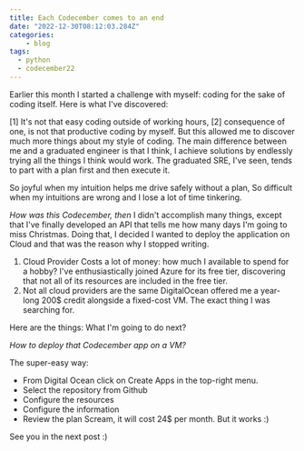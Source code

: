 ```yaml
---
title: Each Codecember comes to an end
date: "2022-12-30T08:12:03.284Z"
categories:
    - blog
tags:
  - python
  - codecember22
---
```


Earlier this month I started a challenge with myself: coding for the sake of coding itself.
Here is what I've discovered:

[1] It's not that easy coding outside of working hours, [2] consequence of one, is not that productive coding by myself.
But this allowed me to discover much more things about my style of coding.
The main difference between me and a graduated engineer is that I think, I achieve solutions by endlessly trying all the things I think would work.
The graduated SRE, I've seen, tends to part with a plan first and then execute it.

So joyful when my intuition helps me drive safely without a plan,
So difficult when my intuitions are wrong and I lose a lot of time tinkering.

*How was this Codecember, then*
I didn't accomplish many things, except that I've finally developed an API that tells me how many days I'm going to miss Christmas.
Doing that, I decided I wanted to deploy the application on Cloud and that was the reason why I stopped writing.
1. Cloud Provider Costs a lot of money: how much I available to spend for a hobby? I've enthusiastically joined Azure for its free tier, discovering that not all of its resources are included in the free tier.
2. Not all cloud providers are the same
DigitalOcean offered me a year-long 200$ credit alongside a fixed-cost VM. The exact thing I was searching for. 

Here are the things:
What I'm going to do next?

*How to deploy that Codecember app on a VM?*

The super-easy way:
* From Digital Ocean click on Create Apps in the top-right menu.
* Select the repository from Github
* Configure the resources
* Configure the information
* Review the plan
Scream, it will cost 24$ per month.
But it works :)

See you in the next post :)